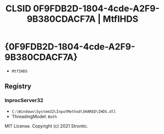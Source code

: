 ﻿---
title: "CLSID 0F9FDB2D-1804-4cde-A2F9-9B380CDACF7A | MtfIHDS"
excerpt: What is COM-Object CLSID 0F9FDB2D-1804-4cde-A2F9-9B380CDACF7A?
---

# {0F9FDB2D-1804-4cde-A2F9-9B380CDACF7A}

* `MtfIHDS`

## Registry


### InprocServer32

* `C:\Windows\System32\InputMethod\SHARED\IHDS.dll`
* ThreadingModel: `Both`

MIT License. Copyright (c) 2021 Strontic.


